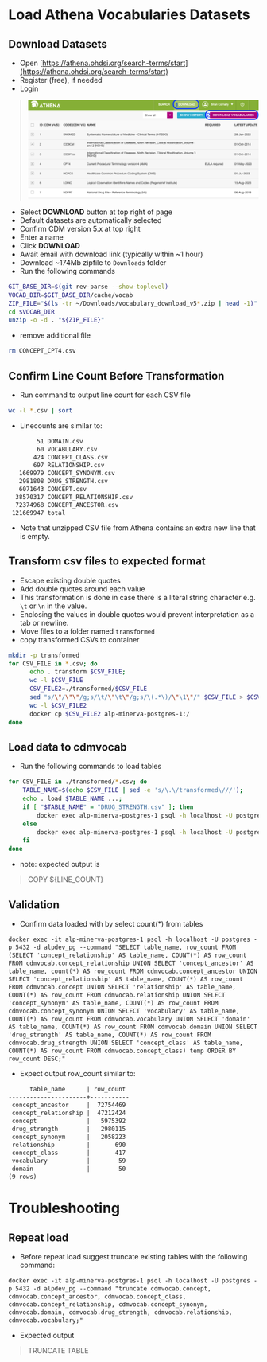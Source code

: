# Load Athena Vocabularies Datasets

## Download Datasets
- Open [https://athena.ohdsi.org/search-terms/start](https://athena.ohdsi.org/search-terms/start)
- Register (free), if needed
- Login

> ![](../images/vocab/AthenaDownload.png)

- Select **DOWNLOAD** button at top right of page
- Default datasets are automatically selected
- Confirm CDM version 5.x at top right
- Enter a name
- Click **DOWNLOAD**
- Await email with download link (typically within ~1 hour)
- Download ~174Mb zipfile to `Downloads` folder
- Run the following commands
```bash
GIT_BASE_DIR=$(git rev-parse --show-toplevel)
VOCAB_DIR=$GIT_BASE_DIR/cache/vocab
ZIP_FILE="$(ls -tr ~/Downloads/vocabulary_download_v5*.zip | head -1)"
cd $VOCAB_DIR
unzip -o -d . "${ZIP_FILE}"
```
- remove additional file
```bash
rm CONCEPT_CPT4.csv
```

## Confirm Line Count Before Transformation
- Run command to output line count for each CSV file 
```bash
wc -l *.csv | sort
```
- Linecounts are similar to:
```
        51 DOMAIN.csv
        60 VOCABULARY.csv
       424 CONCEPT_CLASS.csv
       697 RELATIONSHIP.csv
   1669979 CONCEPT_SYNONYM.csv
   2981808 DRUG_STRENGTH.csv
   6071643 CONCEPT.csv
  38570317 CONCEPT_RELATIONSHIP.csv
  72374968 CONCEPT_ANCESTOR.csv
 121669947 total
```
- Note that unzipped CSV file from Athena contains an extra new line that is empty.

## Transform csv files to expected format
- Escape existing double quotes
- Add double quotes around each value
- This transformation is done in case there is a literal string character e.g. `\t` or `\n` in the value.
- Enclosing the values in double quotes would prevent interpretation as a tab or newline.
- Move files to a folder named `transformed`
- copy transformed CSVs to container
```bash
mkdir -p transformed
for CSV_FILE in *.csv; do 
      echo . transform $CSV_FILE; 
      wc -l $CSV_FILE
      CSV_FILE2=./transformed/$CSV_FILE
      sed "s/\"/\"\"/g;s/\t/\"\t\"/g;s/\(.*\)/\"\1\"/" $CSV_FILE > $CSV_FILE2; 
      wc -l $CSV_FILE2
      docker cp $CSV_FILE2 alp-minerva-postgres-1:/
done
```

## Load data to cdmvocab
- Run the following commands to load tables
```bash
for CSV_FILE in ./transformed/*.csv; do
	TABLE_NAME=$(echo $CSV_FILE | sed -e 's/\.\/transformed\///'); 
	echo . load $TABLE_NAME ...; 
	if [ "$TABLE_NAME" = "DRUG_STRENGTH.csv" ]; then
		docker exec alp-minerva-postgres-1 psql -h localhost -U postgres -p 5432 -d alpdev_pg --command "\\copy cdmvocab.$(echo $TABLE_NAME | sed -e 's/.csv//') FROM '/${TABLE_NAME}' WITH (FORMAT CSV, HEADER, DELIMITER E'\t', FORCE_NULL (amount_value, amount_unit_concept_id, denominator_value, box_size, numerator_value, numerator_unit_concept_id, denominator_unit_concept_id), ENCODING 'UTF8', QUOTE '\"', ESCAPE E'\\\\');" 
	else
		docker exec alp-minerva-postgres-1 psql -h localhost -U postgres -p 5432 -d alpdev_pg --command "\\copy cdmvocab.$(echo $TABLE_NAME | sed -e 's/.csv//') FROM '/${TABLE_NAME}' WITH (FORMAT CSV, HEADER, DELIMITER E'\t', ENCODING 'UTF8', QUOTE '\"', ESCAPE E'\\\\');"
	fi
done
```
- note: expected output is 
> COPY ${LINE_COUNT}

## Validation
- Confirm data loaded with by select count(*) from tables
```
docker exec -it alp-minerva-postgres-1 psql -h localhost -U postgres -p 5432 -d alpdev_pg --command "SELECT table_name, row_count FROM (SELECT 'concept_relationship' AS table_name, COUNT(*) AS row_count FROM cdmvocab.concept_relationship UNION SELECT 'concept_ancestor' AS table_name, count(*) AS row_count FROM cdmvocab.concept_ancestor UNION SELECT 'concept_relationship' AS table_name, COUNT(*) AS row_count FROM cdmvocab.concept UNION SELECT 'relationship' AS table_name, COUNT(*) AS row_count FROM cdmvocab.relationship UNION SELECT 'concept_synonym' AS table_name, COUNT(*) AS row_count FROM cdmvocab.concept_synonym UNION SELECT 'vocabulary' AS table_name, COUNT(*) AS row_count FROM cdmvocab.vocabulary UNION SELECT 'domain' AS table_name, COUNT(*) AS row_count FROM cdmvocab.domain UNION SELECT 'drug_strength' AS table_name, COUNT(*) AS row_count FROM cdmvocab.drug_strength UNION SELECT 'concept_class' AS table_name, COUNT(*) AS row_count FROM cdmvocab.concept_class) temp ORDER BY row_count DESC;"
```
- Expect output row_count similar to:
```
      table_name      | row_count 
----------------------+-----------
 concept_ancestor     |  72754469
 concept_relationship |  47212424
 concept              |   5975392
 drug_strength        |   2980115
 concept_synonym      |   2058223
 relationship         |       690
 concept_class        |       417
 vocabulary           |        59
 domain               |        50
(9 rows)

```

# Troubleshooting
## Repeat load
- Before repeat load suggest truncate existing tables with the following command:
```
docker exec -it alp-minerva-postgres-1 psql -h localhost -U postgres -p 5432 -d alpdev_pg --command "truncate cdmvocab.concept, cdmvocab.concept_ancestor, cdmvocab.concept_class, cdmvocab.concept_relationship, cdmvocab.concept_synonym, cdmvocab.domain, cdmvocab.drug_strength, cdmvocab.relationship, cdmvocab.vocabulary;"
```
- Expected output
> TRUNCATE TABLE